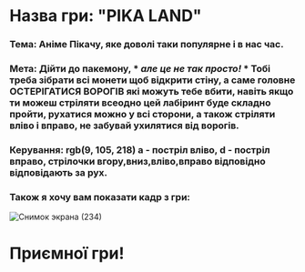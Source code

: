 # Назва гри: "PIKA LAND" 

### Тема: Аніме Пікачу, яке доволі таки популярне і в нас час.
### Мета: Дійти до пакемону, * *але це не так просто!* * Тобі треба зібрати всі монети щоб відкрити стіну, а саме головне ОСТЕРІГАТИСЯ ВОРОГІВ які можуть тебе вбити, навіть якщо ти можеш стріляти всеодно цей лабіринт буде складно пройти, рухатися можно у всі сторони, а також стріляти вліво і вправо, не забувай ухилятися від ворогів. 
### Керування: rgb(9, 105, 218) a - постріл вліво, d - постріл вправо, стрілочки вгору,вниз,вліво,вправо відповідно відповідають за рух.
### Також я хочу вам показати кадр з гри:
![Снимок экрана (234)](https://github.com/VNikita1337/labirint/assets/143878713/96addcc4-a9bf-46e0-af4a-9669208b9503)

# Приємної гри!
